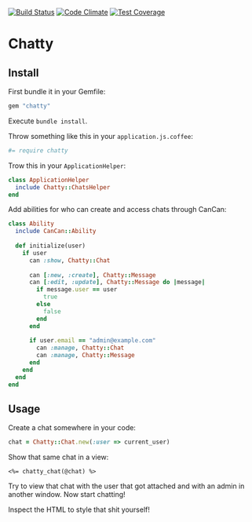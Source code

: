 [![Build Status](https://api.shippable.com/projects/540e7b9a3479c5ea8f9ec203/badge?branchName=master)](https://app.shippable.com/projects/540e7b9a3479c5ea8f9ec203/builds/latest)
[![Code Climate](https://codeclimate.com/github/kaspernj/chatty.png)](https://codeclimate.com/github/kaspernj/chatty)
[![Test Coverage](https://codeclimate.com/github/kaspernj/chatty/badges/coverage.svg)](https://codeclimate.com/github/kaspernj/chatty)

# Chatty

## Install

First bundle it in your Gemfile:
```ruby
gem "chatty"
```

Execute `bundle install`.

Throw something like this in your `application.js.coffee`:
```coffeescript
#= require chatty
```

Trow this in your `ApplicationHelper`:
```ruby
class ApplicationHelper
  include Chatty::ChatsHelper
end
```

Add abilities for who can create and access chats through CanCan:
```ruby
class Ability
  include CanCan::Ability
  
  def initialize(user)
    if user
      can :show, Chatty::Chat
      
      can [:new, :create], Chatty::Message
      can [:edit, :update], Chatty::Message do |message|
        if message.user == user
          true
        else
          false
        end
      end
      
      if user.email == "admin@example.com"
        can :manage, Chatty::Chat
        can :manage, Chatty::Message
      end
    end
  end
end
```

## Usage
Create a chat somewhere in your code:
```ruby
chat = Chatty::Chat.new(:user => current_user)
```

Show that same chat in a view:
```erb
<%= chatty_chat(@chat) %>
```

Try to view that chat with the user that got attached and with an admin in another window. Now start chatting!

Inspect the HTML to style that shit yourself!
